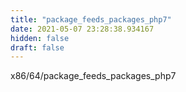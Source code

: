 ```yaml
---
title: "package_feeds_packages_php7"
date: 2021-05-07 23:28:38.934167
hidden: false
draft: false
---
```


x86/64/package_feeds_packages_php7

